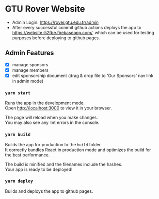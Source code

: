 # GTU Rover Website

- Admin Login: https://rover.gtu.edu.tr/admin
- After every successful commit github actions deploys the app to https://website-52fbe.firebaseapp.com/, which can be used for testing purposes before deploying to github pages.

## Admin Features

- [x] manage sponsors
- [x] manage members
- [x] edit sponsorship document (drag & drop file to 'Our Sponsors' nav link in admin mode)

### `yarn start`

Runs the app in the development mode.\
Open [http://localhost:3000](http://localhost:3000) to view it in your browser.

The page will reload when you make changes.\
You may also see any lint errors in the console.

### `yarn build`

Builds the app for production to the `build` folder.\
It correctly bundles React in production mode and optimizes the build for the best performance.

The build is minified and the filenames include the hashes.\
Your app is ready to be deployed!

### `yarn deploy`

Builds and deploys the app to github pages.
